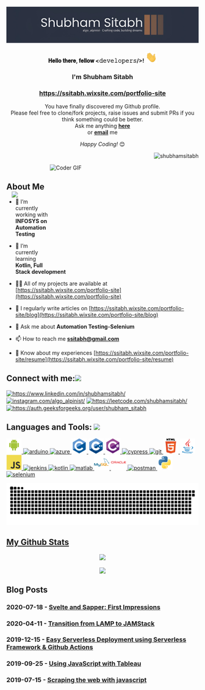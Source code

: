 ![logo](https://github.com/ShubhamSitabh/ShubhamSitabh/blob/main/poster1.jpg)
<h4 align="center"> 𝐇𝐞𝐥𝐥𝐨 𝐭𝐡𝐞𝐫𝐞, 𝐟𝐞𝐥𝐥𝐨𝐰 <𝚍𝚎𝚟𝚎𝚕𝚘𝚙𝚎𝚛𝚜/>! <img src="https://github.com/ABSphreak/ABSphreak/blob/master/gifs/Hi.gif" width="30px"> </h4>
<h3 align="center">I'm Shubham Sitabh </h3>
<h3 align="center"><a href="https://ssitabh.wixsite.com/portfolio-site" target= "_blank" > https://ssitabh.wixsite.com/portfolio-site </a></br>
  </h3>
<div align="center">

You have finally discovered my Github profile. <br>
Please feel free to clone/fork projects, raise issues and submit PRs if you think something could be better. <br>
Ask me anything <a href="https://github.com/ShubhamSitabh/ShubhamSitabh/issues/new"><b>here</b></a><br>
or <a href="mailto:ssitabh@gmail.com"><b>email</b></a> me

<i>Happy Coding!</i> 😊
<p align="right"> <img src="https://komarev.com/ghpvc/?username=shubhamsitabh&label=Profile%20views&color=0e75b6&style=flat" alt="shubhamsitabh" /> </p>
</div>

<img align="right" src="https://www.bypeople.com/wp-content/uploads/2019/03/people-at-work.gif" alt="Coder GIF" width="390px" height="270px">
<p align="left"> <a href="https://twitter.com/" target="blank"><img src="https://img.shields.io/twitter/follow/?logo=twitter&style=for-the-badge" alt="" /></a> </p>

<h2 > About Me <img align ="right" src = "https://media0.giphy.com/media/KDDpcKigbfFpnejZs6/giphy.gif?cid=ecf05e47oy6f4zjs8g1qoiystc56cu7r9tb8a1fe76e05oty&rid=giphy.gif" width = 100px></h2>

- 🔭 I’m currently working with **INFOSYS on Automation Testing**

- 🌱 I’m currently learning **Kotlin, Full Stack development**

- 👨‍💻 All of my projects are available at [https://ssitabh.wixsite.com/portfolio-site](https://ssitabh.wixsite.com/portfolio-site)

- 📝 I regularly write articles on [https://ssitabh.wixsite.com/portfolio-site/blog](https://ssitabh.wixsite.com/portfolio-site/blog)

- 💬 Ask me about **Automation Testing-Selenium**

- 📫 How to reach me **ssitabh@gmail.com**

- 📄 Know about my experiences [https://ssitabh.wixsite.com/portfolio-site/resume](https://ssitabh.wixsite.com/portfolio-site/resume)


<h2 align="left">Connect with me:<img src='https://raw.githubusercontent.com/ShahriarShafin/ShahriarShafin/main/Assets/handshake.gif' width="100px"></h2>
<p align="left">
<a href="https://linkedin.com/in/https://www.linkedin.com/in/shubhamsitabh/" target="blank"><img align="center" src="https://raw.githubusercontent.com/rahuldkjain/github-profile-readme-generator/master/src/images/icons/Social/linked-in-alt.svg" alt="https://www.linkedin.com/in/shubhamsitabh/" height="30" width="40" /></a>
<a href="https://instagram.com/instagram.com/algo_alpinist/" target="blank"><img align="center" src="https://raw.githubusercontent.com/rahuldkjain/github-profile-readme-generator/master/src/images/icons/Social/instagram.svg" alt="instagram.com/algo_alpinist/" height="30" width="40" /></a>
<a href="https://www.leetcode.com/https://leetcode.com/shubhamsitabh/" target="blank"><img align="center" src="https://raw.githubusercontent.com/rahuldkjain/github-profile-readme-generator/master/src/images/icons/Social/leet-code.svg" alt="https://leetcode.com/shubhamsitabh/" height="30" width="40" /></a>
<a href="https://auth.geeksforgeeks.org/user/https://auth.geeksforgeeks.org/user/shubham_sitabh" target="blank"><img align="center" src="https://raw.githubusercontent.com/rahuldkjain/github-profile-readme-generator/master/src/images/icons/Social/geeks-for-geeks.svg" alt="https://auth.geeksforgeeks.org/user/shubham_sitabh" height="30" width="40" /></a>
</p>

<h2 align="left">Languages and Tools: <img src = "https://media2.giphy.com/media/QssGEmpkyEOhBCb7e1/giphy.gif?cid=ecf05e47a0n3gi1bfqntqmob8g9aid1oyj2wr3ds3mg700bl&rid=giphy.gif" width = 32px> </h2>
<p align="left"> <a href="https://developer.android.com" target="_blank" rel="noreferrer"> <img src="https://raw.githubusercontent.com/devicons/devicon/master/icons/android/android-original-wordmark.svg" alt="android" width="40" height="40"/> </a> <a href="https://www.arduino.cc/" target="_blank" rel="noreferrer"> <img src="https://cdn.worldvectorlogo.com/logos/arduino-1.svg" alt="arduino" width="40" height="40"/> </a> <a href="https://azure.microsoft.com/en-in/" target="_blank" rel="noreferrer"> <img src="https://www.vectorlogo.zone/logos/microsoft_azure/microsoft_azure-icon.svg" alt="azure" width="40" height="40"/> </a> <a href="https://www.cprogramming.com/" target="_blank" rel="noreferrer"> <img src="https://raw.githubusercontent.com/devicons/devicon/master/icons/c/c-original.svg" alt="c" width="40" height="40"/> </a> <a href="https://www.w3schools.com/cpp/" target="_blank" rel="noreferrer"> <img src="https://raw.githubusercontent.com/devicons/devicon/master/icons/cplusplus/cplusplus-original.svg" alt="cplusplus" width="40" height="40"/> </a> <a href="https://www.w3schools.com/cs/" target="_blank" rel="noreferrer"> <img src="https://raw.githubusercontent.com/devicons/devicon/master/icons/csharp/csharp-original.svg" alt="csharp" width="40" height="40"/> </a> <a href="https://www.cypress.io" target="_blank" rel="noreferrer"> <img src="https://raw.githubusercontent.com/simple-icons/simple-icons/6e46ec1fc23b60c8fd0d2f2ff46db82e16dbd75f/icons/cypress.svg" alt="cypress" width="40" height="40"/> </a> <a href="https://git-scm.com/" target="_blank" rel="noreferrer"> <img src="https://www.vectorlogo.zone/logos/git-scm/git-scm-icon.svg" alt="git" width="40" height="40"/> </a> <a href="https://www.w3.org/html/" target="_blank" rel="noreferrer"> <img src="https://raw.githubusercontent.com/devicons/devicon/master/icons/html5/html5-original-wordmark.svg" alt="html5" width="40" height="40"/> </a> <a href="https://www.java.com" target="_blank" rel="noreferrer"> <img src="https://raw.githubusercontent.com/devicons/devicon/master/icons/java/java-original.svg" alt="java" width="40" height="40"/> </a> <a href="https://developer.mozilla.org/en-US/docs/Web/JavaScript" target="_blank" rel="noreferrer"> <img src="https://raw.githubusercontent.com/devicons/devicon/master/icons/javascript/javascript-original.svg" alt="javascript" width="40" height="40"/> </a> <a href="https://www.jenkins.io" target="_blank" rel="noreferrer"> <img src="https://www.vectorlogo.zone/logos/jenkins/jenkins-icon.svg" alt="jenkins" width="40" height="40"/> </a> <a href="https://kotlinlang.org" target="_blank" rel="noreferrer"> <img src="https://www.vectorlogo.zone/logos/kotlinlang/kotlinlang-icon.svg" alt="kotlin" width="40" height="40"/> </a> <a href="https://www.mathworks.com/" target="_blank" rel="noreferrer"> <img src="https://upload.wikimedia.org/wikipedia/commons/2/21/Matlab_Logo.png" alt="matlab" width="40" height="40"/> </a> <a href="https://www.mysql.com/" target="_blank" rel="noreferrer"> <img src="https://raw.githubusercontent.com/devicons/devicon/master/icons/mysql/mysql-original-wordmark.svg" alt="mysql" width="40" height="40"/> </a> <a href="https://www.oracle.com/" target="_blank" rel="noreferrer"> <img src="https://raw.githubusercontent.com/devicons/devicon/master/icons/oracle/oracle-original.svg" alt="oracle" width="40" height="40"/> </a> <a href="https://postman.com" target="_blank" rel="noreferrer"> <img src="https://www.vectorlogo.zone/logos/getpostman/getpostman-icon.svg" alt="postman" width="40" height="40"/> </a> <a href="https://www.python.org" target="_blank" rel="noreferrer"> <img src="https://raw.githubusercontent.com/devicons/devicon/master/icons/python/python-original.svg" alt="python" width="40" height="40"/> </a> <a href="https://www.selenium.dev" target="_blank" rel="noreferrer"> <img src="https://raw.githubusercontent.com/detain/svg-logos/780f25886640cef088af994181646db2f6b1a3f8/svg/selenium-logo.svg" alt="selenium" width="40" height="40"/> </a> </p>

![snake gif](https://github.com/ShubhamSitabh/ShubhamSitabh/blob/main/github-contribution-grid-snake.svg)

<h2 align="left"><u>My Github Stats</u></h2>
<p align="center">
<img align="center" src="https://github-readme-stats.vercel.app/api/top-langs/?username=ShubhamSitabh&layout=compact&theme=github_dark&langs_count=10&exclude_repo=kasweb">
<br>

<br>
<img align="center" src="https://github-readme-streak-stats.herokuapp.com/?user=ShubhamSitabh&theme=holi-theme">
</p>

## Blog Posts

### 2020-07-18 - [Svelte and Sapper: First Impressions](https://vishwas.tech//blog/2020/07/18/svelte-sapper-first-impressions.html?utm_source=GitHub&utm_medium=GitHubRepo&utm_campaign=GitHubTraffic)

### 2020-04-11 - [Transition from LAMP to JAMStack](https://vishwas.tech//blog/2020/04/11/lamp-to-jam-stack.html?utm_source=GitHub&utm_medium=GitHubRepo&utm_campaign=GitHubTraffic)

### 2019-12-15 - [Easy Serverless Deployment using Serverless Framework & Github Actions](https://vishwas.tech/blog/2019/12/15/serverless-deployment-using-serverless-framework-github-actions.html?utm_source=GitHub&utm_medium=GitHubRepo&utm_campaign=GitHubTraffic)

### 2019-09-25 - [Using JavaScript with Tableau](https://vishwas.tech/blog/2019/09/25/using-javascript-with-tableau.html?utm_source=GitHub&utm_medium=GitHubRepo&utm_campaign=GitHubTraffic)

### 2019-07-15 - [Scraping the web with javascript](https://vishwas.tech/blog/2019/07/15/scraping-with-javascript.html?utm_source=GitHub&utm_medium=GitHubRepo&utm_campaign=GitHubTraffic)

